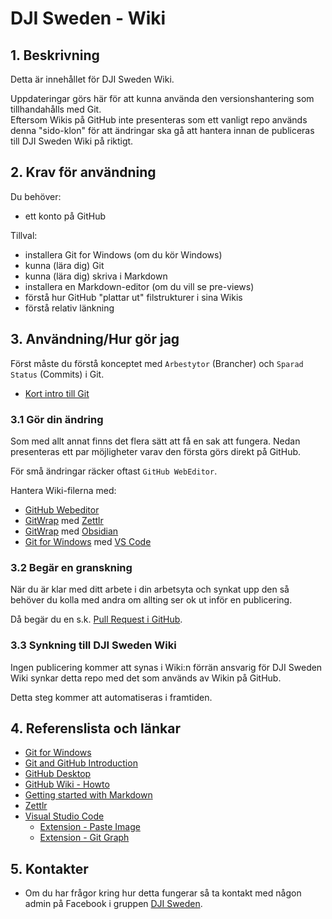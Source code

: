 # DJI Sweden - Wiki

## 1. Beskrivning

Detta är innehållet för DJI Sweden Wiki. 

Uppdateringar görs här för att kunna använda den versionshantering som tillhandahålls med Git.  
Eftersom Wikis på GitHub inte presenteras som ett vanligt repo används denna "sido-klon" för att ändringar ska gå att hantera innan de publiceras till DJI Sweden Wiki på riktigt. 

## 2. Krav för användning

Du behöver:
* ett konto på GitHub

Tillval:
* installera Git for Windows (om du kör Windows)
* kunna (lära dig) Git
* kunna (lära dig) skriva i Markdown
* installera en Markdown-editor (om du vill se pre-views)
* förstå hur GitHub "plattar ut" filstrukturer i sina Wikis
* förstå relativ länkning

## 3. Användning/Hur gör jag

Först måste du förstå konceptet med `Arbestytor` (Brancher) och `Sparad Status` (Commits) i Git.

* [Kort intro till Git](Intro_till_git.md)

### 3.1 Gör din ändring

Som med allt annat finns det flera sätt att få en sak att fungera. Nedan presenteras ett par möjligheter varav den första görs direkt på GitHub.

För små ändringar räcker oftast `GitHub WebEditor`. 

Hantera Wiki-filerna med:
* [GitHub Webeditor]()
* [GitWrap]() med [Zettlr](./000-Arbeta-med-GitHub/Zettlr.md)
* [GitWrap]() med [Obsidian]()
* [Git for Windows]() med [VS Code]()

### 3.2 Begär en granskning

När du är klar med ditt arbete i din arbetsyta och synkat upp den så behöver du kolla med andra om allting ser ok ut inför en publicering.

Då begär du en s.k. [Pull Request i GitHub](./000-Arbeta-med-GitHub/Gör-en-Pull-Request.md).

### 3.3 Synkning till DJI Sweden Wiki

Ingen publicering kommer att synas i Wiki:n förrän ansvarig för DJI Sweden Wiki synkar detta repo med det som används av Wikin på GitHub.

Detta steg kommer att automatiseras i framtiden.

## 4. Referenslista och länkar

* [Git for Windows](https://git-scm.com/download/win)
* [Git and GitHub Introduction](https://www.w3schools.com/git/git_intro.asp?remote=github)
* [GitHub Desktop](https://desktop.github.com/)
* [GitHub Wiki - Howto](https://gist.github.com/subfuzion/0d3f19c4f780a7d75ba2)
* [Getting started with Markdown](https://www.markdownguide.org/getting-started/)
* [Zettlr](https://www.zettlr.com/download)
* [Visual Studio Code](https://code.visualstudio.com/download)
  * [Extension - Paste Image](https://marketplace.visualstudio.com/items?itemName=mushan.vscode-paste-image)
  * [Extension - Git Graph](https://marketplace.visualstudio.com/items?itemName=mhutchie.git-graph)

## 5. Kontakter

* Om du har frågor kring hur detta fungerar så ta kontakt med någon admin på Facebook i gruppen [DJI Sweden](https://www.facebook.com/groups/djisweden).
